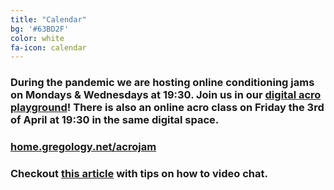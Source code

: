 ```yaml
---
title: "Calendar"
bg: '#63BD2F'
color: white
fa-icon: calendar
---
```


### During the pandemic we are hosting online conditioning jams on Mondays & Wednesdays at 19:30. Join us in our [digital acro playground](https://home.gregology.net/acrojam)! There is also an online acro class on Friday the 3rd of April at 19:30 in the same digital space.

### [home.gregology.net/acrojam](https://home.gregology.net/acrojam)

### Checkout [this article](https://gregology.net/2020/03/how-to-video-chat/) with tips on how to video chat.

